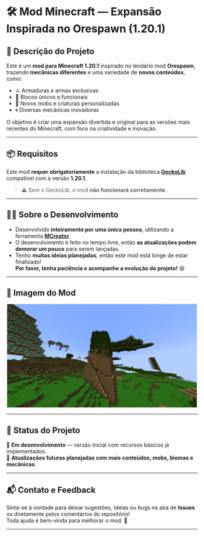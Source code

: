 # 🛠️ Mod Minecraft — Expansão Inspirada no Orespawn (1.20.1)

## 📝 Descrição do Projeto

Este é um **mod para Minecraft 1.20.1** inspirado no lendário mod **Orespawn**, trazendo **mecânicas diferentes** e uma variedade de **novos conteúdos**, como:

- ⚔️ Armaduras e armas exclusivas  
- 🧱 Blocos únicos e funcionais  
- 👾 Novos mobs e criaturas personalizadas  
- 🌀 Diversas mecânicas inovadoras

O objetivo é criar uma expansão divertida e original para as versões mais recentes do Minecraft, com foco na criatividade e inovação.

---

## 📦 Requisitos

Este mod **requer obrigatoriamente** a instalação da biblioteca [**GeckoLib**](https://cursemaven.com/#software.bernie.geckolib:geckolib-forge-1.20.1) compatível com a versão **1.20.1**.

> ⚠️ Sem o GeckoLib, o mod **não funcionará corretamente**.

---

## 👨‍💻 Sobre o Desenvolvimento

- Desenvolvido **inteiramente por uma única pessoa**, utilizando a ferramenta [**MCreator**](https://mcreator.net/).
- O desenvolvimento é feito no tempo livre, então **as atualizações podem demorar um pouco** para serem lançadas.
- Tenho **muitas ideias planejadas**, então este mod está longe de estar finalizado!  
  **Por favor, tenha paciência e acompanhe a evolução do projeto!** 😄

---

## 📸 Imagem do Mod

<div align="center">
  <img src="imagens/capa_mod.png" alt="Imagem do Mod" width="500">
</div>

---

## 🚧 Status do Projeto

🔨 **Em desenvolvimento** — versão inicial com recursos básicos já implementados.  
📅 **Atualizações futuras planejadas com mais conteúdos, mobs, biomas e mecânicas**.

---

## 📬 Contato e Feedback

Sinta-se à vontade para deixar sugestões, ideias ou bugs na aba de **Issues** ou diretamente pelos comentários do repositório!  
Toda ajuda é bem-vinda para melhorar o mod. 💬

---
